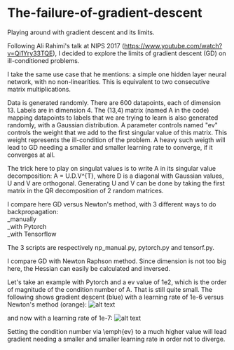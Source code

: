 # The-failure-of-gradient-descent
Playing around with gradient descent and its limits.

Following Ali Rahimi's talk at NIPS 2017 (https://www.youtube.com/watch?v=Qi1Yry33TQE), I decided to explore the limits of gradient descent (GD) on ill-conditioned problems.

I take the same use case that he mentions: a simple one hidden layer neural network, with no non-linearities. This is equivalent to two consecutive matrix multiplications.

Data is generated randomly. There are 600 datapoints, each of dimension 13. Labels are in dimension 4. The (13,4) matrix (named A in the code) mapping datapoints to labels that we are trying to learn is also generated randomly, with a Gaussian distribution. A parameter controls named "ev" controls the weight that we add to the first singular value of this matrix. This weight represents the ill-condition of the problem. A heavy such weigth will lead to GD needing a smaller and smaller learning rate to converge, if it converges at all. 

The trick here to play on singulat values is to write A in its singular value decomposition: A = U.D.V^{T}, where D is a diagonal with Gaussian values, U and V are orthogonal. Generating U and V can be done by taking the first matrix in the QR decomposition of 2 random matrices. 

I compare here GD versus Newton's method, with 3 different ways to do backpropagation:\
_manually\
_with Pytorch\
_with Tensorflow

The 3 scripts are respectively np_manual.py, pytorch.py and tensorf.py. 

I compare GD with Newton Raphson method. Since dimension is not too big here, the Hessian can easily be calculated and inversed. 

Let's take an example with Pytorch and a ev value of 1e2, which is the order of magnitude of the condition number of A. That is still quite small. 
The following shows gradient descent (blue) with a learning rate of 1e-6 versus Newton's method (orange):
![alt text](https://github.com/Ravoxsg/The-failure-of-gradient-descent/edit/master/pytorch1e-6.png)

and now with a learning rate of 1e-7:
![alt text](https://github.com/Ravoxsg/The-failure-of-gradient-descent/edit/master/pytorch1e-7.png)

Setting the condition number via \emph{ev} to a much higher value will lead gradient needing a smaller and smaller learning rate in order not to diverge. 
